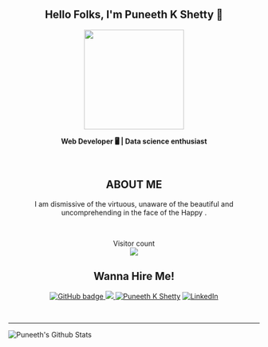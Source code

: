 
<h2 align="center">Hello Folks, I'm <strong>Puneeth K Shetty 👋</strong></h2>
<div align="center">		
<img src="https://avataaars.io/?avatarStyle=Transparent&topType=ShortHairShortWaved&accessoriesType=Sunglasses&hairColor=Black&facialHairType=Blank&clotheType=Hoodie&clotheColor=Red&eyeType=Wink&eyebrowType=UpDownNatural&mouthType=Smile&skinColor=Light" height="200px" width="200px"/>	
</div>
<p align="center"><strong> Web Developer 🖥 | Data science enthusiast </strong></p> <br>
<h2 align="center"> ABOUT ME</h2>
<p align="center"> I am dismissive of the virtuous, unaware of the beautiful and uncomprehending in the face of the Happy .</p> <br>
	 
<p align="center"> 
  Visitor count<br>
  <img src="https://profile-counter.glitch.me/PuneethKshetty/count.svg" />
</p>

<h2 align="center"><strong>Wanna Hire Me!</strong></h2>
<p align="center">
  <a href="https://github.com/PuneethKshetty?tab=followers">
    <img src="https://img.shields.io/github/followers/PuneethKshetty?label=Followers&logo=GitHub&style=for-the-badge" alt="GitHub badge" />
  </a>
  <a href="http://twitter.com/slowsarcasm">
    <img src="https://img.shields.io/twitter/follow/slowsarcasm?label=Twitter&logo=twitter&style=for-the-badge" />
  </a>	
  <a href="https://tinyurl.com/y5qe2u4n"><img src="https://img.shields.io/badge/-My%20Portfolio-Black" alt="Puneeth K Shetty" /></a>	 
  <a href="https://www.linkedin.com/in/puneeth-k-shetty-3b0b06173/"><img src="https://img.shields.io/badge/LinkedIn-%230077B5.svg?&style=flat-square&logo=linkedin&logoColor=white" alt="LinkedIn"></a>	  	  
</p>

<!-- ### Connect with me: -->

<br />

---

<img align="left" alt="Puneeth's Github Stats" src="https://github-readme-stats.vercel.app/api?username=PuneethKshetty&show_icons=true&hide_border=true" />

